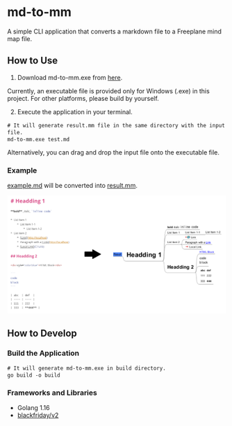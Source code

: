 # md-to-mm

A simple CLI application that converts a markdown file to a Freeplane mind map file.

## How to Use

1. Download md-to-mm.exe from [here](https://github.com/unhurried/md-to-mm/raw/v0.1.0/build/md-to-mm.exe).

Currently, an executable file is provided only for Windows (.exe) in this project. For other platforms, please build by yourself.

2. Execute the application in your terminal.

```shell
# It will generate result.mm file in the same directory with the input file.
md-to-mm.exe test.md
```

Alternatively, you can drag and drop the input file onto the executable file.

### Example

[example.md](./example.md) will be converted into [result.mm](./result.mm).

![Example](./img/example.png)

## How to Develop

### Build the Application

```shell
# It will generate md-to-mm.exe in build directory.
go build -o build
```

### Frameworks and Libraries 

* Golang 1.16
* [blackfriday/v2](https://pkg.go.dev/github.com/russross/blackfriday/v2)

